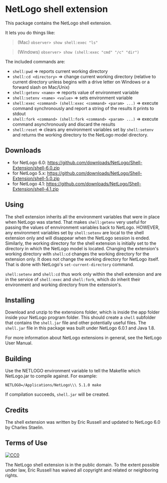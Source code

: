 # NetLogo shell extension

This package contains the NetLogo shell extension.

It lets you do things like:

> (Mac) `observer> show shell:exec "ls"`

> (Windows) `observer> show (shell:exec "cmd" "/c" "dir")`

The included commands are:

 * `shell:pwd` => reports current working directory
 * `shell:cd <directory>` => change current working directory (relative to current directory unless <directory> begins with a drive letter on Windows or a forward slash on Mac/Unix)
 * `shell:getenv <name>` => reports value of environment variable
 * `shell:setenv <name> <value>` => sets environment variable
 * `shell:exec <command> (shell:exec <command> <param> ...)` => execute command synchronously and report a string of the results it prints to stdout
 * `shell:fork <command> (shell:fork <command> <param> ...)` => execute command asynchronously and discard the results
 * `shell:reset` => clears any environment variables set  by `shell:setenv` and returns the working directory to the NetLogo model directory.

## Downloads

 * for NetLogo 6.0: https://github.com/downloads/NetLogo/Shell-Extension/shell-6.0.zip
 * for NetLogo 5.x: https://github.com/downloads/NetLogo/Shell-Extension/shell-5.0.zip
 * for NetLogo 4.1: https://github.com/downloads/NetLogo/Shell-Extension/shell-4.1.zip

## Using

The shell extension inherits all the environment variables that were in place when NetLogo was started. That makes `shell:getenv` very useful for passing the values of ennvironment variables back to NetLogo. HOWEVER, any environment variables set by `shell:setenv` are local to the shell extension only and will disappear when the NetLogo session is ended. Similarly, the working directory for the shell extension is initially set to the directory in which the NetLogo model is located. Changing the extension's working directory with `shell:cd` changes the working directory for the extension only. It does not change the working directory for NetLogo itself. That is done with NetLogo's `set-current-directory` command. 

`shell:setenv` and `shell:cd` thus work only within the shell extension and are in the service of `shell:exec` and `shell:fork`, which do inherit their environment and working directory from the extension's.

## Installing

Download and unzip to the extensions folder, which is inside the app folder inside your NetLogo program folder. This should create a `shell` subfolder that contains the `shell.jar` file and other potentially useful files. The `shell.jar` file in this package was built under NetLogo 6.0.1 and Java 1.8.

For more information about NetLogo extensions in general, see the NetLogo User Manual.

## Building

Use the NETLOGO environment variable to tell the Makefile which NetLogo.jar to compile against.  For example:

    NETLOGO=/Applications/NetLogo\\\ 5.1.0 make

If compilation succeeds, `shell.jar` will be created.

## Credits

The shell extension was written by Eric Russell and updated to NetLogo 6.0 by Charles Staelin.

## Terms of Use

[![CC0](http://i.creativecommons.org/p/zero/1.0/88x31.png)](http://creativecommons.org/publicdomain/zero/1.0/)

The NetLogo shell extension is in the public domain.  To the extent possible under law, Eric Russell has waived all copyright and related or neighboring rights.
